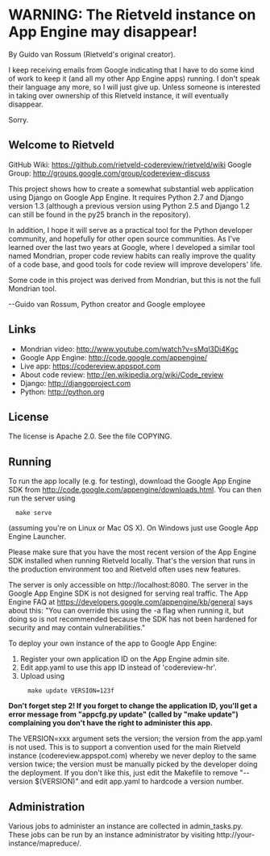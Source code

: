 # WARNING: The Rietveld instance on App Engine may disappear!

By Guido van Rossum (Rietveld's original creator).

I keep receiving emails from Google indicating that I have to do some kind of work to keep it
(and all my other App Engine apps) running. I don't speak their language any more, so I will just give up.
Unless someone is interested in taking over ownership of this Rietveld instance, it will eventually disappear.

Sorry.

Welcome to Rietveld
-------------------

GitHub Wiki: https://github.com/rietveld-codereview/rietveld/wiki
Google Group: http://groups.google.com/group/codereview-discuss

This project shows how to create a somewhat substantial web
application using Django on Google App Engine.  It requires Python 2.7
and Django version 1.3 (although a previous version using Python 2.5
and Django 1.2 can still be found in the py25 branch in the repository).

In addition, I hope it will serve as a practical tool for the Python
developer community, and hopefully for other open source communities.
As I've learned over the last two years at Google, where I developed a
similar tool named Mondrian, proper code review habits can really
improve the quality of a code base, and good tools for code review
will improve developers' life.

Some code in this project was derived from Mondrian, but this is not
the full Mondrian tool.

--Guido van Rossum, Python creator and Google employee

Links
-----

- Mondrian video: http://www.youtube.com/watch?v=sMql3Di4Kgc
- Google App Engine: http://code.google.com/appengine/
- Live app: https://codereview.appspot.com
- About code review: http://en.wikipedia.org/wiki/Code_review
- Django: http://djangoproject.com
- Python: http://python.org

License
-------

The license is Apache 2.0.  See the file COPYING.

Running
-------

To run the app locally (e.g. for testing), download the Google App
Engine SDK from http://code.google.com/appengine/downloads.html.  You
can then run the server using
```
  make serve
```
(assuming you're on Linux or Mac OS X).  On Windows just use Google
App Engine Launcher.

Please make sure that you have the most recent version of the App Engine SDK
installed when running Rietveld locally. That's the version that runs in the
production environment too and Rietveld often uses new features.

The server is only accessible on http://localhost:8080.  The server in
the Google App Engine SDK is not designed for serving real traffic.
The App Engine FAQ at https://developers.google.com/appengine/kb/general
says about this: "You can override this using the -a <hostname> flag
when running it, but doing so is not recommended because the SDK has
not been hardened for security and may contain vulnerabilities."

To deploy your own instance of the app to Google App Engine:

  1. Register your own application ID on the App Engine admin site.
  2. Edit app.yaml to use this app ID instead of 'codereview-hr'.
  3. Upload using
     ```
       make update VERSION=123f
     ```

**Don't forget step 2!  If you forget to change the application ID,
you'll get a error message from "appcfg.py update" (called by "make
update") complaining you don't have the right to administer this app.**

The VERSION=xxx argument sets the version; the version from the
app.yaml is not used.  This is to support a convention used for the
main Rietveld instance (codereview.appspot.com) whereby we never
deploy to the same version twice; the version must be manually picked
by the developer doing the deployment.  If you don't like this, just
edit the Makefile to remove "--version $(VERSION)" and edit app.yaml
to hardcode a version number.

Administration
--------------

Various jobs to administer an instance are collected in admin_tasks.py. These
jobs can be run by an instance administrator by visiting
http://your-instance/mapreduce/.
